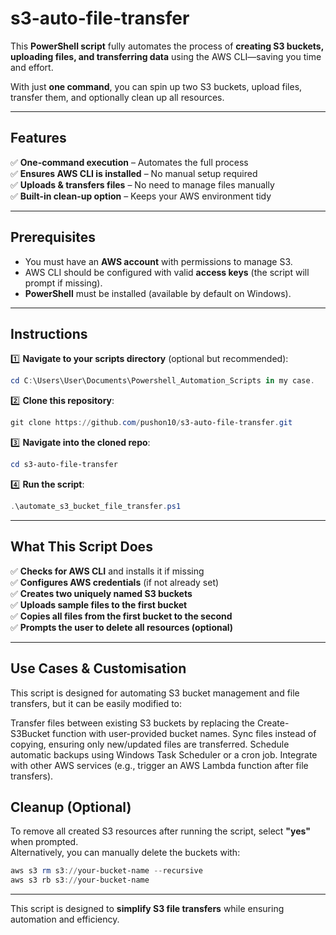 # **s3-auto-file-transfer**  
This **PowerShell script** fully automates the process of **creating S3 buckets, uploading files, and transferring data** using the AWS CLI—saving you time and effort.

With just **one command**, you can spin up two S3 buckets, upload files, transfer them, and optionally clean up all resources.

---

## **Features**
✅ **One-command execution** – Automates the full process  
✅ **Ensures AWS CLI is installed** – No manual setup required  
✅ **Uploads & transfers files** – No need to manage files manually  
✅ **Built-in clean-up option** – Keeps your AWS environment tidy  

---

## **Prerequisites**
- You must have an **AWS account** with permissions to manage S3.  
- AWS CLI should be configured with valid **access keys** (the script will prompt if missing).  
- **PowerShell** must be installed (available by default on Windows).  

---

## **Instructions**
1️⃣ **Navigate to your scripts directory** (optional but recommended):  
```powershell
cd C:\Users\User\Documents\Powershell_Automation_Scripts in my case.
```

2️⃣ **Clone this repository**:  
```powershell
git clone https://github.com/pushon10/s3-auto-file-transfer.git
```

3️⃣ **Navigate into the cloned repo**:  
```powershell
cd s3-auto-file-transfer
```

4️⃣ **Run the script**:  
```powershell
.\automate_s3_bucket_file_transfer.ps1
```

---

## **What This Script Does**
✅ **Checks for AWS CLI** and installs it if missing  
✅ **Configures AWS credentials** (if not already set)  
✅ **Creates two uniquely named S3 buckets**  
✅ **Uploads sample files to the first bucket**  
✅ **Copies all files from the first bucket to the second**  
✅ **Prompts the user to delete all resources (optional)**  

---

## **Use Cases & Customisation**
This script is designed for automating S3 bucket management and file transfers, but it can be easily modified to:

Transfer files between existing S3 buckets by replacing the Create-S3Bucket function with user-provided bucket names.
Sync files instead of copying, ensuring only new/updated files are transferred.
Schedule automatic backups using Windows Task Scheduler or a cron job.
Integrate with other AWS services (e.g., trigger an AWS Lambda function after file transfers).


## **Cleanup (Optional)**
To remove all created S3 resources after running the script, select **"yes"** when prompted.  
Alternatively, you can manually delete the buckets with:  
```powershell
aws s3 rm s3://your-bucket-name --recursive
aws s3 rb s3://your-bucket-name
```

---

This script is designed to **simplify S3 file transfers** while ensuring automation and efficiency. 
